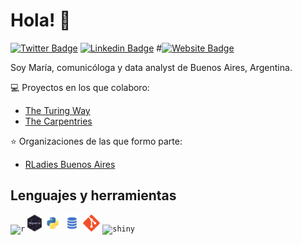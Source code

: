 # Hola! 👋
[![Twitter Badge](https://img.shields.io/badge/-@bynans1-1ca0f1?style=flat&labelColor=1ca0f1&logo=twitter&logoColor=white&link=https://twitter.com/bynans1)](https://twitter.com/bynans1) 
[![Linkedin Badge](https://img.shields.io/badge/-mariananton-blue?style=flat&logo=Linkedin&logoColor=white&link=https://www.linkedin.com/in/mar%C3%ADa-cristina-n-920170126/)](https://www.linkedin.com/in/mar%C3%ADa-cristina-n-920170126/) 
#[![Website Badge](https://img.shields.io/badge/-Blog-47CCCC?style=flat&logo=Google-Chrome&logoColor=white&link=https://mcnanton.netlify.app/)](https://mcnanton.netlify.app/)

Soy María, comunicóloga y data analyst de Buenos Aires, Argentina. 

💻 Proyectos en los que colaboro:
- [The Turing Way](https://github.com/alan-turing-institute/the-turing-way)
- [The Carpentries](https://carpentries.org/)

:star: Organizaciones de las que formo parte:
- [RLadies Buenos Aires](https://twitter.com/RLadiesBA)


## Lenguajes y herramientas
<code><img height="27" src="https://new.library.arizona.edu/sites/default/files/styles/featured_image/public/featured_media/rprogramming.png?itok=tW_Lc4a8" alt="r"></code>
<code><img height="27" src="https://raw.githubusercontent.com/rstudio/hex-stickers/master/PNG/tidyverse.png" alt="tidyverse"></code>
<code><img height="27" src="https://raw.githubusercontent.com/github/explore/80688e429a7d4ef2fca1e82350fe8e3517d3494d/topics/python/python.png" alt="python"></code>
<code><img height="27" src="https://raw.githubusercontent.com/github/explore/80688e429a7d4ef2fca1e82350fe8e3517d3494d/topics/sql/sql.png" alt="sql"></code>
<code><img height="27" src="https://raw.githubusercontent.com/devicons/devicon/master/icons/git/git-original.svg" alt="git"></code>
<code><img height="27" src="https://blog.efpsa.org/wp-content/uploads/2019/04/pic1.png" alt="shiny"></code>
